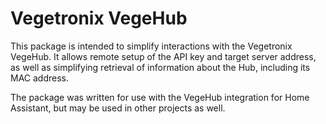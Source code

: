 # Vegetronix VegeHub

This package is intended to simplify interactions with the Vegetronix VegeHub. It allows remote setup of the API key and target server address, as well as simplifying retrieval of information about the Hub, including its MAC address.

The package was written for use with the VegeHub integration for Home Assistant, but may be used in other projects as well.
